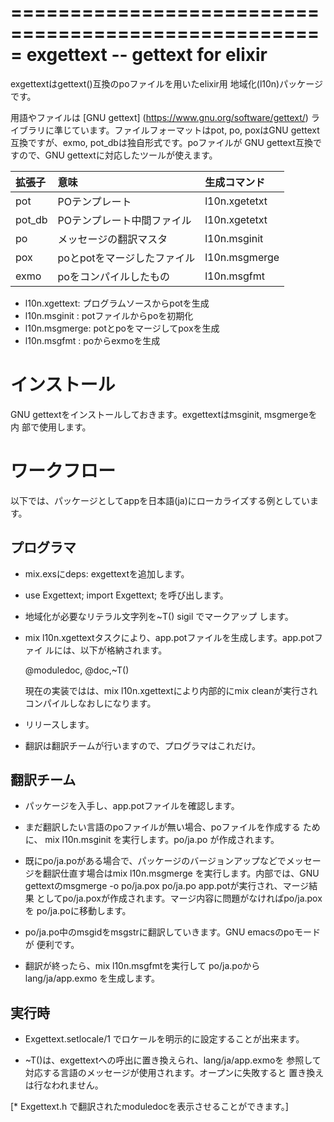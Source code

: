 =====================================================
 exgettext --  gettext for elixir
=====================================================

exgettextはgettext()互換のpoファイルを用いたelixir用
地域化(l10n)パッケージです。

用語やファイルは [GNU gettext] (https://www.gnu.org/software/gettext/)
ライブラリに準じています。ファイルフォーマットはpot, po, poxはGNU
gettext互換ですが、exmo, pot_dbは独自形式です。poファイルが
GNU gettext互換ですので、GNU gettextに対応したツールが使えます。

|拡張子   | 意味                        | 生成コマンド      |
|:--------|:----------------------------|:------------------|
| pot     | POテンプレート              | l10n.xgetetxt     |
| pot_db  | POテンプレート中間ファイル  | l10n.xgetetxt     |
| po      | メッセージの翻訳マスタ      | l10n.msginit      |
| pox     | poとpotをマージしたファイル | l10n.msgmerge     |
| exmo    | poをコンパイルしたもの      | l10n.msgfmt       |


* l10n.xgettext: プログラムソースからpotを生成
* l10n.msginit : potファイルからpoを初期化
* l10n.msgmerge: potとpoをマージしてpoxを生成
* l10n.msgfmt  : poからexmoを生成

インストール
=====================================================

GNU gettextをインストールしておきます。exgettextはmsginit, msgmergeを内
部で使用します。


ワークフロー
=====================================================

以下では、パッケージとしてappを日本語(ja)にローカライズする例としていま
す。

プログラマ
-----------------------------------------------------

* mix.exsにdeps: exgettextを追加します。

* use Exgettext; import Exgettext; を呼び出します。

* 地域化が必要なリテラル文字列を~T() sigil でマークアップ
  します。

* mix l10n.xgettextタスクにより、app.potファイルを生成します。app.potファイ
  ルには、以下が格納されます。

  @moduledoc, @doc,~T()

  現在の実装ではは、mix l10n.xgettextにより内部的にmix cleanが実行され
  コンパイルしなおしになります。

* リリースします。

* 翻訳は翻訳チームが行いますので、プログラマはこれだけ。


翻訳チーム
-----------------------------------------------------

* パッケージを入手し、app.potファイルを確認します。

* まだ翻訳したい言語のpoファイルが無い場合、poファイルを作成する
  ために、 mix l10n.msginit を実行します。po/ja.po が作成されます。

* 既にpo/ja.poがある場合で、パッケージのバージョンアップなどでメッセー
  ジを翻訳仕直す場合はmix l10n.msgmerge を実行します。内部では、GNU
  gettextのmsgmerge -o po/ja.pox po/ja.po app.potが実行され、マージ結果
  としてpo/ja.poxが作成されます。マージ内容に問題がなければpo/ja.poxを
  po/ja.poに移動します。

* po/ja.po中のmsgidをmsgstrに翻訳していきます。GNU emacsのpoモードが
  便利です。

* 翻訳が終ったら、mix l10n.msgfmtを実行して po/ja.poからlang/ja/app.exmo
  を生成します。


実行時
-----------------------------------------------------

* Exgettext.setlocale/1 でロケールを明示的に設定することが出来ます。

* ~T()は、exgettextへの呼出に置き換えられ、lang/ja/app.exmoを
  参照して対応する言語のメッセージが使用されます。オープンに失敗すると
  置き換えは行なわれません。

[* Exgettext.h で翻訳されたmoduledocを表示させることができます。]
